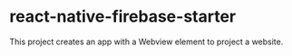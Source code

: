 # react-native-firebase-starter
This project creates an app with a Webview element to project a website.
